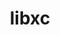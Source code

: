 ---
title: "libxc"
layout: cache
categories: [package, develop-2024-02-25]
meta: {"versions": ["6.2.2"], "compilers": ["gcc@=11.4.0", "gcc@=9.4.0"], "oss": ["ubuntu20.04", "ubuntu22.04"], "platforms": ["linux"], "targets": ["neoverse_v1", "neoverse_v2", "ppc64le", "x86_64_v3"], "stacks": ["e4s", "e4s-neoverse-v2", "e4s-neoverse_v1", "e4s-power", "root"], "num_specs": 4, "num_specs_by_stack": {"root": 4, "e4s-neoverse_v1": 1, "e4s-power": 1, "e4s": 1, "e4s-neoverse-v2": 1}}
spec_details: [{"hash": "ywcqocohbuuosqgj65chvjppm2eywivu", "compiler": "gcc@=11.4.0", "versions": ["6.2.2"], "os": "ubuntu20.04", "platform": "linux", "target": "neoverse_v1", "variants": ["build_system=autotools", "~cuda", "~kxc", "~lxc", "+shared"], "stacks": ["root", "e4s-neoverse_v1"], "size": "-", "tarball": "https://binaries.spack.io/releases/develop-2024-02-25/build_cache/linux-ubuntu20.04-neoverse_v1/gcc-11.4.0/libxc-6.2.2/linux-ubuntu20.04-neoverse_v1-gcc-11.4.0-libxc-6.2.2-ywcqocohbuuosqgj65chvjppm2eywivu.spack"}, {"hash": "7u26og5l2tj3ncbqwwyatzya5clus25r", "compiler": "gcc@=9.4.0", "versions": ["6.2.2"], "os": "ubuntu20.04", "platform": "linux", "target": "ppc64le", "variants": ["build_system=autotools", "~cuda", "~kxc", "~lxc", "+shared"], "stacks": ["root", "e4s-power"], "size": "-", "tarball": "https://binaries.spack.io/releases/develop-2024-02-25/build_cache/linux-ubuntu20.04-ppc64le/gcc-9.4.0/libxc-6.2.2/linux-ubuntu20.04-ppc64le-gcc-9.4.0-libxc-6.2.2-7u26og5l2tj3ncbqwwyatzya5clus25r.spack"}, {"hash": "7yxddpf2rdngm7xpgru6v5az543ojlob", "compiler": "gcc@=11.4.0", "versions": ["6.2.2"], "os": "ubuntu20.04", "platform": "linux", "target": "x86_64_v3", "variants": ["build_system=autotools", "~cuda", "~kxc", "~lxc", "+shared"], "stacks": ["root", "e4s"], "size": "-", "tarball": "https://binaries.spack.io/releases/develop-2024-02-25/build_cache/linux-ubuntu20.04-x86_64_v3/gcc-11.4.0/libxc-6.2.2/linux-ubuntu20.04-x86_64_v3-gcc-11.4.0-libxc-6.2.2-7yxddpf2rdngm7xpgru6v5az543ojlob.spack"}, {"hash": "mhv2jwvo7jmtv7unq7urrkbwfibswcwf", "compiler": "gcc@=11.4.0", "versions": ["6.2.2"], "os": "ubuntu22.04", "platform": "linux", "target": "neoverse_v2", "variants": ["build_system=autotools", "~cuda", "~kxc", "~lxc", "+shared"], "stacks": ["e4s-neoverse-v2", "root"], "size": "-", "tarball": "https://binaries.spack.io/releases/develop-2024-02-25/build_cache/linux-ubuntu22.04-neoverse_v2/gcc-11.4.0/libxc-6.2.2/linux-ubuntu22.04-neoverse_v2-gcc-11.4.0-libxc-6.2.2-mhv2jwvo7jmtv7unq7urrkbwfibswcwf.spack"}]
---